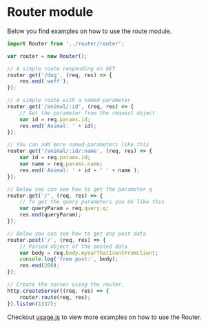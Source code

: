 
# Router module

Below you find examples on how to use the route module.

```js
import Router from '../router/router';

var router = new Router();

// A simple route responding on GET
router.get('/dog', (req, res) => {
    res.end('woff');
});

// A simple route with a named-parameter
router.get('/animal/:id', (req, res) => {
    // Get the parameter from the request object
    var id = req.params.id;
    res.end('Animal: ' + id);
});

// You can add more named-parameters like this
router.get('/animal/:id/:name', (req, res) => {
    var id = req.params.id;
    var name = req.params.name;
    res.end('Animal: ' + id + ' ' + name );
});

// Below you can see how to get the parameter q
router.get('/', (req, res) => {
    // To get the query parameters you do like this
    var queryParam = req.query.q;
    res.end(queryParam);
});

// Below you can see how to get any post data
router.post('/', (req, res) => {
    // Parsed object of the posted data
    var body = req.body.myVarThatIsentFromClient;
    console.log('from post:', body);
    res.end(200);
});

// Create the server using the router.
http.createServer((req, res) => {
    router.route(req, res);
}).listen(1337);
```

Checkout [usage.js](https://github.com/olund/SuperSimpleRouter/blob/master/src/usage.js) to view more examples on how to use the Router.
